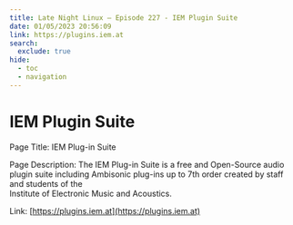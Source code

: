 ```yaml
---
title: Late Night Linux – Episode 227 - IEM Plugin Suite
date: 01/05/2023 20:56:09
link: https://plugins.iem.at
search:
  exclude: true
hide:
  - toc
  - navigation
---
```


# IEM Plugin Suite

Page Title: IEM Plug-in Suite

Page Description: The IEM Plug-in Suite is a free and Open-Source audio plugin suite including Ambisonic plug-ins up to 7th order created by staff and students of the <br/> Institute of Electronic Music and Acoustics. 

Link: [https://plugins.iem.at](https://plugins.iem.at)